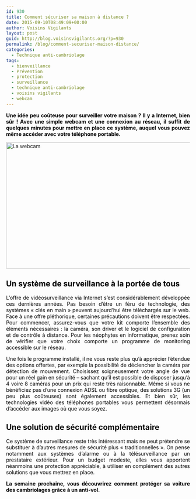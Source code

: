 ```yaml
---
id: 930
title: Comment sécuriser sa maison à distance ?
date: 2015-09-10T08:49:09+00:00
author: Voisins Vigilants
layout: post
guid: http://blog.voisinsvigilants.org/?p=930
permalink: /blog/comment-securiser-maison-distance/
categories:
  - Technique anti-cambriolage
tags:
  - bienveillance
  - Prévention
  - protection
  - surveillance
  - technique anti-cambriolage
  - voisins vigilants
  - webcam
---
```

<p style="text-align: justify;">
  <span style="color: #000000;"><strong>Une idée peu coûteuse pour surveiller votre maison ? Il y a Internet, bien sûr ! Avec une simple webcam et une connexion au réseau, il suffit de quelques minutes pour mettre en place ce système, auquel vous pouvez même accéder avec votre téléphone portable.</strong></span>
</p>

<p style="text-align: justify;">
  <a href="http://blog.voisinsvigilants.org/wp-content/uploads/2015/08/La-webcam.jpg"><img class="aligncenter  wp-image-877" src="http://blog.voisinsvigilants.org/wp-content/uploads/2015/08/La-webcam.jpg" alt="La webcam" width="679" height="345" /></a>
</p>

<h2 style="text-align: justify;">
  <span style="color: #000000;"><strong>Un système de surveillance à la portée de tous</strong></span>
</h2>

<p style="text-align: justify;">
  <span style="color: #000000;">L’offre de vidéosurveillance via Internet s’est considérablement développée ces dernières années. Pas besoin d’être un féru de technologie, des systèmes « clés en main » peuvent aujourd’hui être téléchargés sur le web. Face à une offre pléthorique, certaines précautions doivent être respectées. Pour commencer, assurez-vous que votre kit comporte l’ensemble des éléments nécessaires : la caméra, son driver et le logiciel de configuration et de contrôle à distance. Pour les néophytes en informatique, prenez soin de vérifier que votre choix comporte un programme de monitoring accessible sur le réseau.</span>
</p>

<p style="text-align: justify;">
  <span style="color: #000000;">Une fois le programme installé, il ne vous reste plus qu’à apprécier l’étendue des options offertes, par exemple la possibilité de déclencher la caméra par détection de mouvement. Choisissez soigneusement votre angle de vue pour un réel gain en sécurité – sachant qu’il est possible de disposer jusqu’à 4 voire 8 caméras pour un prix qui reste très raisonnable. Même si vous ne bénéficiez pas d’une connexion ADSL ou fibre optique, des solutions 3G (un peu plus coûteuses) sont également accessibles. Et bien sûr, les technologies vidéo des téléphones portables vous permettent désormais d’accéder aux images où que vous soyez.</span>
</p>

<h2 style="text-align: justify;">
  <span style="color: #000000;"><strong>Une solution de sécurité complémentaire</strong></span>
</h2>

<p style="text-align: justify;">
  <span style="color: #000000;">Ce système de surveillance reste très intéressant mais ne peut prétendre se substituer à d’autres mesures de sécurité plus « traditionnelles ». On pense notamment aux systèmes d’alarme ou à la télésurveillance par un prestataire extérieur. Pour un budget modeste, elles vous apportent néanmoins une protection appréciable, à utiliser en complément des autres solutions que vous mettrez en place.</span>
</p>

<p style="text-align: justify;">
  <span style="color: #000000;"><strong>La semaine prochaine, vous découvrirez comment protéger sa voiture des cambriolages grâce à un anti-vol. </strong></span>
</p>